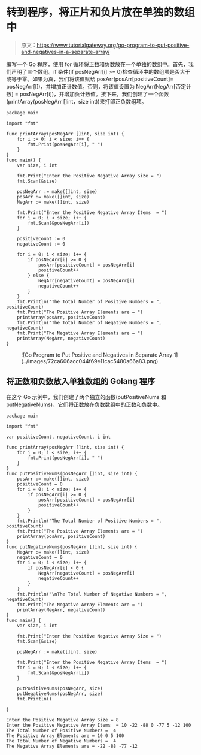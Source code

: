 # 转到程序，将正片和负片放在单独的数组中

> 原文：<https://www.tutorialgateway.org/go-program-to-put-positive-and-negatives-in-a-separate-array/>

编写一个 Go 程序，使用 for 循环将正数和负数放在一个单独的数组中。首先，我们声明了三个数组。if 条件(if posNegArr[i] >= 0)检查循环中的数组项是否大于或等于零。如果为真，我们将该值赋给 posArr(posArr[positiveCount]= posNegArr[I])，并增加正计数值。否则，将该值设置为 NegArr(NegArr[否定计数] = posNegArr[i])，并增加负计数值。接下来，我们创建了一个函数(printArray(posNegArr []int，size int))来打印正负数组项。

```
package main

import "fmt"

func printArray(posNegArr []int, size int) {
    for i := 0; i < size; i++ {
        fmt.Print(posNegArr[i], " ")
    }
}
func main() {
    var size, i int

    fmt.Print("Enter the Positive Negative Array Size = ")
    fmt.Scan(&size)

    posNegArr := make([]int, size)
    posArr := make([]int, size)
    NegArr := make([]int, size)

    fmt.Print("Enter the Positive Negative Array Items  = ")
    for i = 0; i < size; i++ {
        fmt.Scan(&posNegArr[i])
    }

    positiveCount := 0
    negativeCount := 0

    for i = 0; i < size; i++ {
        if posNegArr[i] >= 0 {
            posArr[positiveCount] = posNegArr[i]
            positiveCount++
        } else {
            NegArr[negativeCount] = posNegArr[i]
            negativeCount++
        }
    }
    fmt.Println("The Total Number of Positive Numbers = ", positiveCount)
    fmt.Print("The Positive Array Elements are = ")
    printArray(posArr, positiveCount)
    fmt.Println("The Total Number of Negative Numbers = ", negativeCount)
    fmt.Print("The Negative Array Elements are = ")
    printArray(NegArr, negativeCount)
}
```

<figure class="wp-block-image size-large">![Go Program to Put Positive and Negatives in Separate Array 1](../Images/72ca606acc044f69e11cac5480a66a83.png)</figure>

## 将正数和负数放入单独数组的 Golang 程序

在这个 Go 示例中，我们创建了两个独立的函数(putPositiveNums 和 putNegativeNums)，它们将正数放在负数数组中的正数和负数中。

```
package main

import "fmt"

var positiveCount, negativeCount, i int

func printArray(posNegArr []int, size int) {
    for i = 0; i < size; i++ {
        fmt.Print(posNegArr[i], " ")
    }
}
func putPositiveNums(posNegArr []int, size int) {
    posArr := make([]int, size)
    positiveCount = 0
    for i = 0; i < size; i++ {
        if posNegArr[i] >= 0 {
            posArr[positiveCount] = posNegArr[i]
            positiveCount++
        }
    }
    fmt.Println("The Total Number of Positive Numbers = ", positiveCount)
    fmt.Print("The Positive Array Elements are = ")
    printArray(posArr, positiveCount)
}
func putNegativeNums(posNegArr []int, size int) {
    NegArr := make([]int, size)
    negativeCount = 0
    for i = 0; i < size; i++ {
        if posNegArr[i] < 0 {
            NegArr[negativeCount] = posNegArr[i]
            negativeCount++
        }
    }
    fmt.Println("\nThe Total Number of Negative Numbers = ", negativeCount)
    fmt.Print("The Negative Array Elements are = ")
    printArray(NegArr, negativeCount)
}
func main() {
    var size, i int

    fmt.Print("Enter the Positive Negative Array Size = ")
    fmt.Scan(&size)

    posNegArr := make([]int, size)

    fmt.Print("Enter the Positive Negative Array Items  = ")
    for i = 0; i < size; i++ {
        fmt.Scan(&posNegArr[i])
    }

    putPositiveNums(posNegArr, size)
    putNegativeNums(posNegArr, size)
    fmt.Println()

}
```

```
Enter the Positive Negative Array Size = 8
Enter the Positive Negative Array Items  = 10 -22 -88 0 -77 5 -12 100
The Total Number of Positive Numbers =  4
The Positive Array Elements are = 10 0 5 100 
The Total Number of Negative Numbers =  4
The Negative Array Elements are = -22 -88 -77 -12 
```